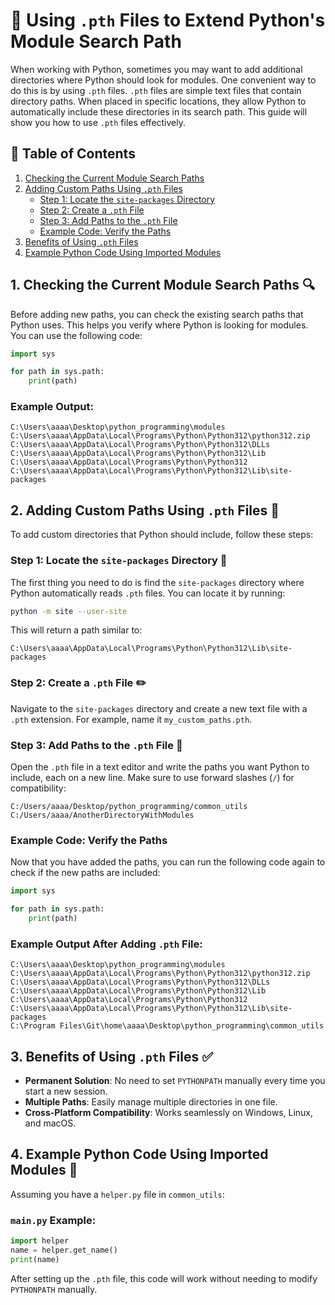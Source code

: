 # 📄 Using `.pth` Files to Extend Python's Module Search Path

When working with Python, sometimes you may want to add additional directories where Python should look for modules. One convenient way to do this is by using `.pth` files. `.pth` files are simple text files that contain directory paths. When placed in specific locations, they allow Python to automatically include these directories in its search path. This guide will show you how to use `.pth` files effectively.


## 📑 Table of Contents
1. [Checking the Current Module Search Paths](#1-checking-the-current-module-search-paths-)
2. [Adding Custom Paths Using `.pth` Files](#2-adding-custom-paths-using-pth-files-)
    - [Step 1: Locate the `site-packages` Directory](#step-1-locate-the-site-packages-directory-)
    - [Step 2: Create a `.pth` File](#step-2-create-a-pth-file-)
    - [Step 3: Add Paths to the `.pth` File](#step-3-add-paths-to-the-pth-file-)
    - [Example Code: Verify the Paths](#example-code-verify-the-paths-)
3. [Benefits of Using `.pth` Files](#3-benefits-of-using-pth-files-)
4. [Example Python Code Using Imported Modules](#4-example-python-code-using-imported-modules-)


## 1. Checking the Current Module Search Paths 🔍

Before adding new paths, you can check the existing search paths that Python uses. This helps you verify where Python is looking for modules. You can use the following code:

```python
import sys

for path in sys.path:
    print(path)
```

### Example Output:
```
C:\Users\aaaa\Desktop\python_programming\modules
C:\Users\aaaa\AppData\Local\Programs\Python\Python312\python312.zip
C:\Users\aaaa\AppData\Local\Programs\Python\Python312\DLLs
C:\Users\aaaa\AppData\Local\Programs\Python\Python312\Lib
C:\Users\aaaa\AppData\Local\Programs\Python\Python312
C:\Users\aaaa\AppData\Local\Programs\Python\Python312\Lib\site-packages
```


## 2. Adding Custom Paths Using `.pth` Files 📂

To add custom directories that Python should include, follow these steps:

### Step 1: Locate the `site-packages` Directory 📁
The first thing you need to do is find the `site-packages` directory where Python automatically reads `.pth` files. You can locate it by running:

```bash
python -m site --user-site
```

This will return a path similar to:
```
C:\Users\aaaa\AppData\Local\Programs\Python\Python312\Lib\site-packages
```

### Step 2: Create a `.pth` File ✏️
Navigate to the `site-packages` directory and create a new text file with a `.pth` extension. For example, name it `my_custom_paths.pth`.

### Step 3: Add Paths to the `.pth` File 📄
Open the `.pth` file in a text editor and write the paths you want Python to include, each on a new line. Make sure to use forward slashes (`/`) for compatibility:

```
C:/Users/aaaa/Desktop/python_programming/common_utils
C:/Users/aaaa/AnotherDirectoryWithModules
```

### Example Code: Verify the Paths
Now that you have added the paths, you can run the following code again to check if the new paths are included:

```python
import sys

for path in sys.path:
    print(path)
```

### Example Output After Adding `.pth` File:
```
C:\Users\aaaa\Desktop\python_programming\modules
C:\Users\aaaa\AppData\Local\Programs\Python\Python312\python312.zip
C:\Users\aaaa\AppData\Local\Programs\Python\Python312\DLLs
C:\Users\aaaa\AppData\Local\Programs\Python\Python312\Lib
C:\Users\aaaa\AppData\Local\Programs\Python\Python312
C:\Users\aaaa\AppData\Local\Programs\Python\Python312\Lib\site-packages
C:\Program Files\Git\home\aaaa\Desktop\python_programming\common_utils
```


## 3. Benefits of Using `.pth` Files ✅

- **Permanent Solution**: No need to set `PYTHONPATH` manually every time you start a new session.
- **Multiple Paths**: Easily manage multiple directories in one file.
- **Cross-Platform Compatibility**: Works seamlessly on Windows, Linux, and macOS.


## 4. Example Python Code Using Imported Modules 📜

Assuming you have a `helper.py` file in `common_utils`:

### `main.py` Example:
```python
import helper
name = helper.get_name()
print(name)
```

After setting up the `.pth` file, this code will work without needing to modify `PYTHONPATH` manually.

